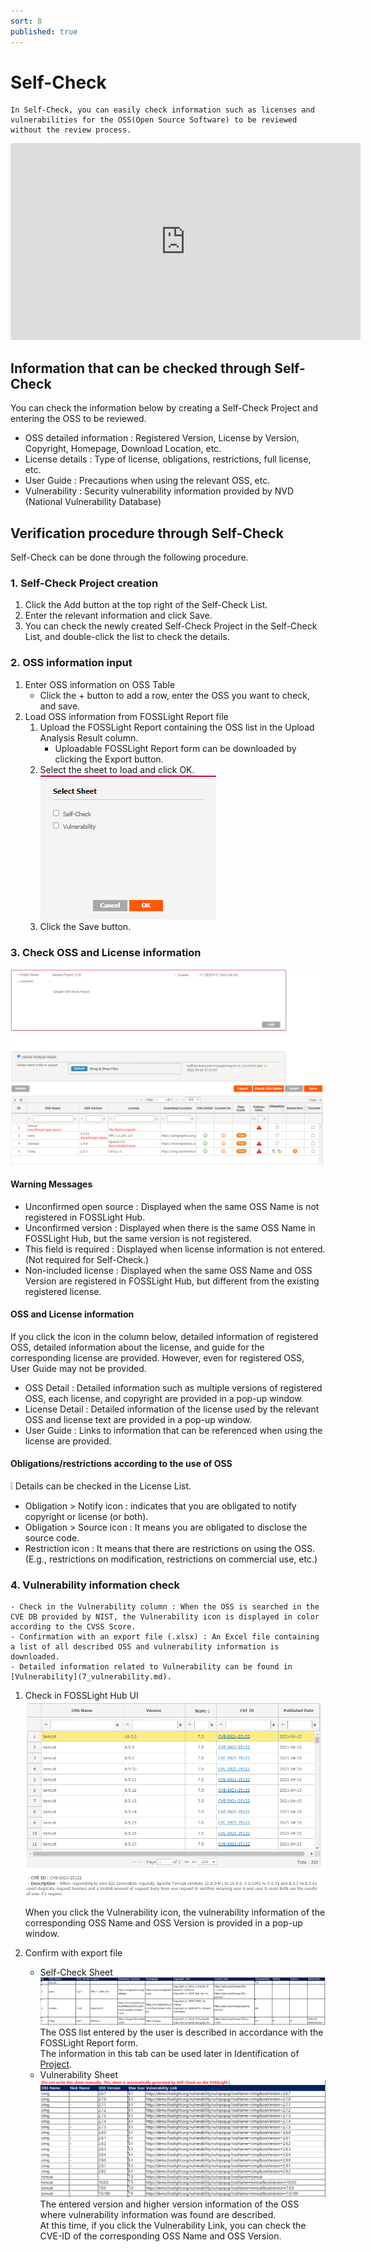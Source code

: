 ```yaml
---
sort: 8
published: true
---
```

# Self-Check
```note
In Self-Check, you can easily check information such as licenses and vulnerabilities for the OSS(Open Source Software) to be reviewed without the review process.
```
<iframe width="560" height="315" src="https://www.youtube.com/embed/ihldFWFIbrM" title="YouTube video player" frameborder="0" allow="accelerometer; autoplay; clipboard-write; encrypted-media; gyroscope; picture-in-picture" allowfullscreen></iframe>

## Information that can be checked through Self-Check

You can check the information below by creating a Self-Check Project and entering the OSS to be reviewed.
- OSS detailed information : Registered Version, License by Version, Copyright, Homepage, Download Location, etc.
- License details : Type of license, obligations, restrictions, full license, etc.
- User Guide : Precautions when using the relevant OSS, etc.
- Vulnerability : Security vulnerability information provided by NVD (National Vulnerability Database)

## Verification procedure through Self-Check
Self-Check can be done through the following procedure.

### 1. Self-Check Project creation
1. Click the Add button at the top right of the Self-Check List.
2. Enter the relevant information and click Save.
3. You can check the newly created Self-Check Project in the Self-Check List, and double-click the list to check the details.

### 2. OSS information input
1. Enter OSS information on OSS Table
    - Click the + button to add a row, enter the OSS you want to check, and save.
2. Load OSS information from FOSSLight Report file
    1. Upload the FOSSLight Report containing the OSS list in the Upload Analysis Result column.
        - Uploadable FOSSLight Report form can be downloaded by clicking the Export button.
    2. Select the sheet to load and click OK.  
    ![select_sheet](images/6_self_select_sheet.png)
    3. Click the Save button.
 
### 3. Check OSS and License information
![oss_table](images/6_self_oss_table.png)
#### Warning Messages
- Unconfirmed open source : Displayed when the same OSS Name is not registered in FOSSLight Hub.
- Unconfirmed version : Displayed when there is the same OSS Name in FOSSLight Hub, but the same version is not registered.
- This field is required : Displayed when license information is not entered. (Not required for Self-Check.)
- Non-included license : Displayed when the same OSS Name and OSS Version are registered in FOSSLight Hub, but different from the existing registered license.

#### OSS and License information
If you click the icon in the column below, detailed information of registered OSS, detailed information about the license, and guide for the corresponding license are provided.
However, even for registered OSS, User Guide may not be provided.
- OSS Detail : Detailed information such as multiple versions of registered OSS, each license, and copyright are provided in a pop-up window.
- License Detail : Detailed information of the license used by the relevant OSS and license text are provided in a pop-up window.
- User Guide : Links to information that can be referenced when using the license are provided.

#### Obligations/restrictions according to the use of OSS
❕ Details can be checked in the License List.
- Obligation > Notify icon : indicates that you are obligated to notify copyright or license (or both).
- Obligation > Source icon : It means you are obligated to disclose the source code.
- Restriction icon : It means that there are restrictions on using the OSS.  
(E.g., restrictions on modification, restrictions on commercial use, etc.)

### 4. Vulnerability information check
```note
- Check in the Vulnerability column : When the OSS is searched in the CVE DB provided by NIST, the Vulnerability icon is displayed in color according to the CVSS Score.
- Confirmation with an export file (.xlsx) : An Excel file containing a list of all described OSS and vulnerability information is downloaded.
- Detailed information related to Vulnerability can be found in [Vulnerability](7_vulnerability.md).
```
1. Check in FOSSLight Hub UI
![self_pop](images/6_self_pop.png)
When you click the Vulnerability icon, the vulnerability information of the corresponding OSS Name and OSS Version is provided in a pop-up window.

2. Confirm with export file
    - Self-Check Sheet
    ![self_check_sheet](images/6_self_sheet1.png)
    The OSS list entered by the user is described in accordance with the FOSSLight Report form.  
    The information in this tab can be used later in Identification of [Project](4_project.md).
    - Vulnerability Sheet
    ![self_check_sheet2](images/6_self_sheet2.png)
    The entered version and higher version information of the OSS where vulnerability information was found are described.  
    At this time, if you click the Vulnerability Link, you can check the CVE-ID of the corresponding OSS Name and OSS Version. 
